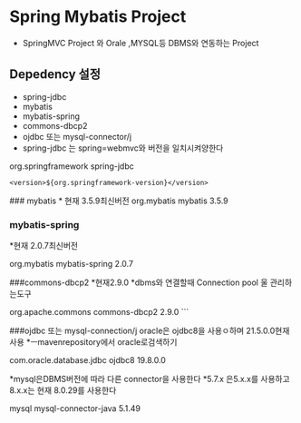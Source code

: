# Spring Mybatis Project
* SpringMVC Project 와 Orale ,MYSQL등 DBMS와 연동하는 Project

## Depedency 설정
* spring-jdbc
* mybatis
* mybatis-spring
* commons-dbcp2
* ojdbc 또는 mysql-connector/j
* spring-jdbc 는 spring=webmvc와 버전을 일치시켜양한다
<dependency>
    <groupId>org.springframework</groupId>
    <artifactId>spring-jdbc</artifactId>
    
    <version>${org.springframework-version}</version>
</dependency>
 ### mybatis
 * 현재 3.5.9최신버전
<!-- https://mvnrepository.com/artifact/org.mybatis/mybatis -->
<dependency>
    <groupId>org.mybatis</groupId>
    <artifactId>mybatis</artifactId>
    <version>3.5.9</version>
</dependency>

### mybatis-spring
*현재 2.0.7최신버전
<!-- https://mvnrepository.com/artifact/org.mybatis/mybatis-spring -->
<dependency>
    <groupId>org.mybatis</groupId>
    <artifactId>mybatis-spring</artifactId>
    <version>2.0.7</version>
</dependency>

###commons-dbcp2
*현재2.9.0
*dbms와 연결할때 Connection pool 울 관리하는도구
<!-- https://mvnrepository.com/artifact/org.apache.commons/commons-dbcp2 -->
<dependency>
    <groupId>org.apache.commons</groupId>
    <artifactId>commons-dbcp2</artifactId>
    <version>2.9.0</version>
</dependency>```

###ojdbc 또는 mysql-connection/j
oracle은 ojdbc8을 사용ㅇ하며 21.5.0.0현재사용
*ㅡmavenrepository에서 oracle로검색하기
<!-- https://mvnrepository.com/artifact/com.oracle.database.jdbc/ojdbc8 -->
<dependency>
    <groupId>com.oracle.database.jdbc</groupId>
    <artifactId>ojdbc8</artifactId>
    <version>19.8.0.0</version>
</dependency>

*mysql은DBMS버전에 따라 다른 connector을 사용한다
*5.7.x 은5.x.x를 사용하고 8.x.x는 현재 8.0.29를 사용한다
<!-- https://mvnrepository.com/artifact/mysql/mysql-connector-java -->
<dependency>
    <groupId>mysql</groupId>
    <artifactId>mysql-connector-java</artifactId>
    <version>5.1.49</version>
</dependency>
